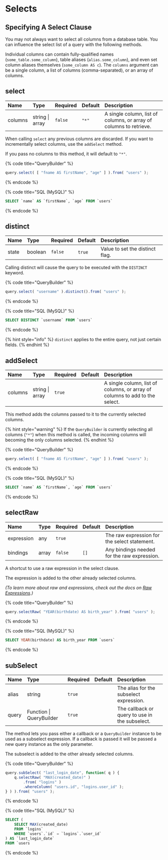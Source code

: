 # Selects

## Specifying A Select Clause

You may not always want to select all columns from a database table. You can influence the select list of a query with the following methods.

Individual columns can contain fully-qualified names \(`some_table.some_column`\), table aliases \(`alias.some_column`\), and even set column aliases themselves \(`some_column AS c`\). The `columns` argument can be a single column, a list of columns \(comma-separated\), or an array of columns.

## select <a id="get"></a>

| Name | Type | Required | Default | Description |
| :--- | :--- | :--- | :--- | :--- |
| columns | string \| array | `false` | ​`"*"` | A single column, list of columns, or array of columns to retrieve. |

When calling `select` any previous columns are discarded.  If you want to incrementally select columns, use the `addSelect` method.

If you pass no columns to this method, it will default to `"*"`.

{% code title="QueryBuilder" %}
```javascript
query.select( [ "fname AS firstName", "age" ] ).from( "users" );
```
{% endcode %}

{% code title="SQL \(MySQL\)" %}
```sql
SELECT `name` AS `firstName`, `age` FROM `users`
```
{% endcode %}

## distinct <a id="get"></a>

| Name | Type | Required | Default | Description |
| :--- | :--- | :--- | :--- | :--- |
| state | boolean | `false` | ​`true` | Value to set the distinct flag. |

Calling distinct will cause the query to be executed with the `DISTINCT` keyword.

{% code title="QueryBuilder" %}
```javascript
query.select( "username" ).distinct().from( "users" );
```
{% endcode %}

{% code title="SQL \(MySQL\)" %}
```sql
SELECT DISTINCT `username` FROM `users`
```
{% endcode %}

{% hint style="info" %}
`distinct` applies to the entire query, not just certain fields.
{% endhint %}

## addSelect <a id="get"></a>

| Name | Type | Required | Default | Description |
| :--- | :--- | :--- | :--- | :--- |
| columns | string \| array | `true` | ​ | A single column, list of columns, or array of columns to add to the select. |

This method adds the columns passed to it to the currently selected columns.

{% hint style="warning" %}
If the `QueryBuilder` is currently selecting all columns \(`"*"`\)  when this method is called, the incoming columns will becoming the only columns selected.
{% endhint %}

{% code title="QueryBuilder" %}
```javascript
query.select( [ "fname AS firstName", "age" ] ).from( "users" );
```
{% endcode %}

{% code title="SQL \(MySQL\)" %}
```sql
SELECT `name` AS `firstName`, `age` FROM `users`
```
{% endcode %}



## selectRaw <a id="get"></a>

| Name | Type | Required | Default | Description |
| :--- | :--- | :--- | :--- | :--- |
| expression | any | `true` | ​ | The raw expression for the select statement. |
| bindings | array | `false` | `[]` | Any bindings needed for the raw expression. |

A shortcut to use a raw expression in the select clause.

The expression is added to the other already selected columns.

_\(To learn more about raw and expressions, check out the docs on_ [_Raw Expressions_](raw-expressions.md)_.\)_

{% code title="QueryBuilder" %}
```javascript
query.selectRaw( "YEAR(birthdate) AS birth_year" ).from( "users" );
```
{% endcode %}

{% code title="SQL \(MySQL\)" %}
```sql
SELECT YEAR(birthdate) AS birth_year FROM `users`
```
{% endcode %}

## subSelect <a id="get"></a>

| Name | Type | Required | Default | Description |
| :--- | :--- | :--- | :--- | :--- |
| alias | string | `true` | ​ | The alias for the subselect expression. |
| query | Function \| QueryBuilder | `true` |  | The callback or query to use in the subselect. |

The method lets you pass either a callback or a `QueryBuilder` instance to be used as a subselect expression.  If a callback is passed it will be passed a new query instance as the only parameter.

The subselect is added to the other already selected columns.

{% code title="QueryBuilder" %}
```javascript
query.subSelect( "last_login_date", function( q ) {
    q.selectRaw( "MAX(created_date)" )
        .from( "logins" )
        .whereColumn( "users.id", "logins.user_id" );
} ) ).from( "users" );
```
{% endcode %}

{% code title="SQL \(MySQL\)" %}
```sql
SELECT (
    SELECT MAX(created_date)
    FROM `logins`
    WHERE `users`.`id` = `logins`.`user_id`
) AS `last_login_date`
FROM `users
```
{% endcode %}

